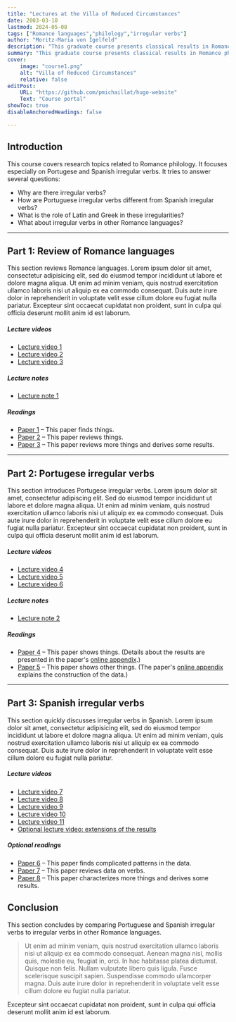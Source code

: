 ```yaml
---
title: "Lectures at the Villa of Reduced Circumstances"
date: 2003-03-10
lastmod: 2024-05-08
tags: ["Romance languages","philology","irregular verbs"]
author: "Moritz-Maria von Igelfeld"
description: "This graduate course presents classical results in Romance philology." 
summary: "This graduate course presents classical results in Romance philology. it focuses especially on Portugese and Spanish irregular verbs." 
cover:
    image: "course1.png"
    alt: "Villa of Reduced Circumstances"
    relative: false
editPost:
    URL: "https://github.com/pmichaillat/hugo-website"
    Text: "Course portal"
showToc: true
disableAnchoredHeadings: false

---
```


## Introduction

This course covers research topics related to Romance philology. It focuses especially on Portugese and Spanish irregular verbs. It tries to answer several questions: 

+ Why are there irregular verbs? 
+ How are Portuguese irregular verbs different from Spanish irregular verbs? 
+ What is the role of Latin and Greek in these irregularities? 
+ What about irregular verbs in other Romance languages?

---

## Part 1: Review of Romance languages

This section reviews Romance languages. Lorem ipsum dolor sit amet, consectetur adipisicing elit, sed do eiusmod tempor incididunt ut labore et dolore magna aliqua. Ut enim ad minim veniam, quis nostrud exercitation ullamco laboris nisi ut aliquip ex ea commodo consequat. Duis aute irure dolor in reprehenderit in voluptate velit esse
cillum dolore eu fugiat nulla pariatur. Excepteur sint occaecat cupidatat non
proident, sunt in culpa qui officia deserunt mollit anim id est laborum.

##### Lecture videos

+ [Lecture video 1](https://youtu.be/3MZeJED2yns)
+ [Lecture video 2](https://youtu.be/a2tbm5ljZJM)
+ [Lecture video 3](https://youtu.be/bz2mXgo7Kj0)

##### Lecture notes

+ [Lecture note 1](lecture1.pdf)

##### Readings

+ [Paper 1](https://pascalmichaillat.org/1.pdf) – This paper finds things.
+ [Paper 2](https://pascalmichaillat.org/2.pdf) – This paper reviews things.
+ [Paper 3](https://pascalmichaillat.org/4.pdf) – This paper reviews more things and derives some results.

---

## Part 2: Portugese irregular verbs

This section introduces Portugese irregular verbs. Lorem ipsum dolor sit amet, consectetur adipiscing elit. Sed do eiusmod tempor incididunt ut labore et dolore magna aliqua. Ut enim ad minim veniam, quis nostrud exercitation ullamco laboris nisi ut aliquip ex ea commodo consequat. Duis aute irure dolor in reprehenderit in voluptate velit esse cillum dolore eu fugiat nulla pariatur. Excepteur sint occaecat cupidatat non proident, sunt in culpa qui officia deserunt mollit anim id est laborum.

##### Lecture videos

+ [Lecture video 4](https://youtu.be/tU0dtS9iiOk)
+ [Lecture video 5](https://youtu.be/GMIKykwvrGI)
+ [Lecture video 6](https://youtu.be/79MSNfp1rw0)

##### Lecture notes

+ [Lecture note 2](lecture2.pdf)

##### Readings

+ [Paper 4](https://pascalmichaillat.org/5.pdf) – This paper shows things. (Details about the results are presented in the paper's [online appendix](https://pascalmichaillat.org/5a.pdf).)
+ [Paper 5](https://pascalmichaillat.org/3.pdf) – This paper shows other things. (The paper's [online appendix](https://pascalmichaillat.org/3a.pdf) explains the construction of the data.)

---

## Part 3: Spanish irregular verbs

This section quickly discusses irregular verbs in Spanish. Lorem ipsum dolor sit amet, consectetur adipisicing elit, sed do eiusmod tempor incididunt ut labore et dolore magna aliqua. Ut enim ad minim veniam, quis nostrud exercitation ullamco laboris nisi ut aliquip ex ea commodo consequat. Duis aute irure dolor in reprehenderit in voluptate velit esse cillum dolore eu fugiat nulla pariatur. 

##### Lecture videos

+ [Lecture video 7](https://youtu.be/pIS8-mXG1oY)
+ [Lecture video 8](https://youtu.be/FUaeNM8_fxs)
+ [Lecture video 9](https://youtu.be/kDZ65v3ZNjc)
+ [Lecture video 10](https://youtu.be/mbaWDVl3A10)
+ [Lecture video 11](https://youtu.be/e7TKoZOplb4)
+ [Optional lecture video: extensions of the results](https://youtu.be/xjHVrx7jfdY)

##### Optional readings

+ [Paper 6](https://pascalmichaillat.org/3.pdf) – This paper finds complicated patterns in the data.
+ [Paper 7](https://pascalmichaillat.org/11.pdf) – This paper reviews data on verbs.
+ [Paper 8](https://pascalmichaillat.org/12.pdf) – This paper characterizes more things and derives some results.

## Conclusion

This section concludes by comparing Portuguese and Spanish irregular verbs to irregular verbs in other Romance languages. 

> Ut enim ad minim veniam, quis nostrud exercitation ullamco laboris nisi ut aliquip ex ea commodo consequat. Aenean magna nisl, mollis quis, molestie eu, feugiat in, orci. In hac habitasse platea dictumst. Quisque non felis. Nullam vulputate libero quis ligula. Fusce scelerisque suscipit sapien. Suspendisse commodo ullamcorper magna. 
> Duis aute irure dolor in reprehenderit in voluptate velit esse cillum dolore eu fugiat nulla pariatur. 

Excepteur sint occaecat cupidatat non proident, sunt in culpa qui officia deserunt mollit anim id est laborum.
